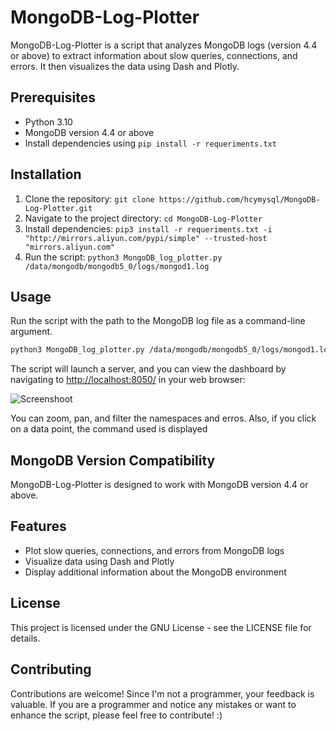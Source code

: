 # MongoDB-Log-Plotter

MongoDB-Log-Plotter is a script that analyzes MongoDB logs (version 4.4 or above) to extract information about slow queries, connections, and errors. It then visualizes the data using Dash and Plotly.

## Prerequisites
- Python 3.10
- MongoDB version 4.4 or above
- Install dependencies using `pip install -r requeriments.txt`

## Installation
1. Clone the repository: `git clone https://github.com/hcymysql/MongoDB-Log-Plotter.git`
2. Navigate to the project directory: `cd MongoDB-Log-Plotter`
3. Install dependencies: `pip3 install -r requeriments.txt -i "http://mirrors.aliyun.com/pypi/simple" --trusted-host "mirrors.aliyun.com"`
4. Run the script: `python3 MongoDB_log_plotter.py /data/mongodb/mongodb5_0/logs/mongod1.log`

## Usage
Run the script with the path to the MongoDB log file as a command-line argument. 
```bash
python3 MongoDB_log_plotter.py /data/mongodb/mongodb5_0/logs/mongod1.log
```

The script will launch a server, and you can view the dashboard by navigating to [http://localhost:8050/](http://localhost:8050/) in your web browser:

![Screenshoot](https://github.com/zelmario/MongoDB-Log-Plotter/blob/main/screenshot1.png?raw=true)


You can zoom, pan, and filter the namespaces and erros.
Also, if you click on a data point, the command used is displayed

## MongoDB Version Compatibility
MongoDB-Log-Plotter is designed to work with MongoDB version 4.4 or above.

## Features
- Plot slow queries, connections, and errors from MongoDB logs
- Visualize data using Dash and Plotly
- Display additional information about the MongoDB environment


## License
This project is licensed under the GNU License - see the LICENSE file for details.

## Contributing
Contributions are welcome! Since I'm not a programmer, your feedback is valuable. If you are a programmer and notice any mistakes or want to enhance the script, please feel free to contribute! :)


